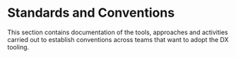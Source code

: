 # Standards and Conventions

This section contains documentation of the tools, approaches and activities
carried out to establish conventions across teams that want to adopt the DX
tooling.

